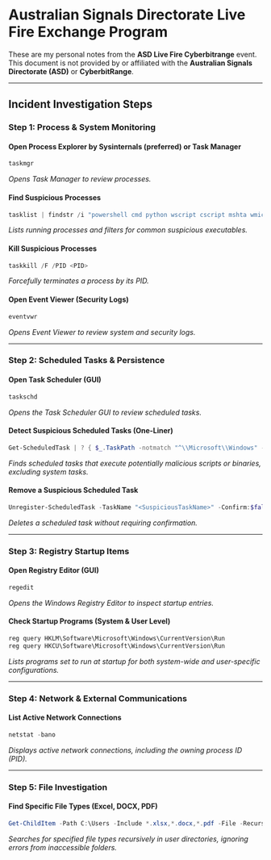 # Australian Signals Directorate Live Fire Exchange Program
These are my personal notes from the **ASD Live Fire Cyberbitrange** event. This document is not provided by or affiliated with the **Australian Signals Directorate (ASD)** or **CyberbitRange**.

---

## Incident Investigation Steps

### Step 1: Process & System Monitoring
#### Open Process Explorer by Sysinternals (preferred) or Task Manager
```powershell
taskmgr
```
*Opens Task Manager to review processes.*

#### Find Suspicious Processes
```powershell
tasklist | findstr /i "powershell cmd python wscript cscript mshta wmic rundll32 regsvr32 schtasks bitsadmin"
```
*Lists running processes and filters for common suspicious executables.*

#### Kill Suspicious Processes
```powershell
taskkill /F /PID <PID>
```
*Forcefully terminates a process by its PID.*

#### Open Event Viewer (Security Logs)
```powershell
eventvwr
```
*Opens Event Viewer to review system and security logs.*

---

### Step 2: Scheduled Tasks & Persistence
#### Open Task Scheduler (GUI)
```powershell
taskschd
```
*Opens the Task Scheduler GUI to review scheduled tasks.*

#### Detect Suspicious Scheduled Tasks (One-Liner)
```powershell
Get-ScheduledTask | ? { $_.TaskPath -notmatch "^\\Microsoft\\Windows" -and ($_.Actions | % Execute | Out-String) -match "cmd|powershell|python|wscript|cscript|\.bat|\.vbs|\.js|\.py|mshta|rundll32|schtasks|bitsadmin" }
```
*Finds scheduled tasks that execute potentially malicious scripts or binaries, excluding system tasks.*

#### Remove a Suspicious Scheduled Task
```powershell
Unregister-ScheduledTask -TaskName "<SuspiciousTaskName>" -Confirm:$false
```
*Deletes a scheduled task without requiring confirmation.*

---

### Step 3: Registry Startup Items
#### Open Registry Editor (GUI)
```powershell
regedit
```
*Opens the Windows Registry Editor to inspect startup entries.*

#### Check Startup Programs (System & User Level)
```powershell
reg query HKLM\Software\Microsoft\Windows\CurrentVersion\Run
reg query HKCU\Software\Microsoft\Windows\CurrentVersion\Run
```
*Lists programs set to run at startup for both system-wide and user-specific configurations.*

---

### Step 4: Network & External Communications
#### List Active Network Connections
```powershell
netstat -bano
```
*Displays active network connections, including the owning process ID (PID).*

---

### Step 5: File Investigation
#### Find Specific File Types (Excel, DOCX, PDF)
```powershell
Get-ChildItem -Path C:\Users -Include *.xlsx,*.docx,*.pdf -File -Recurse -ErrorAction SilentlyContinue
```
*Searches for specified file types recursively in user directories, ignoring errors from inaccessible folders.*
